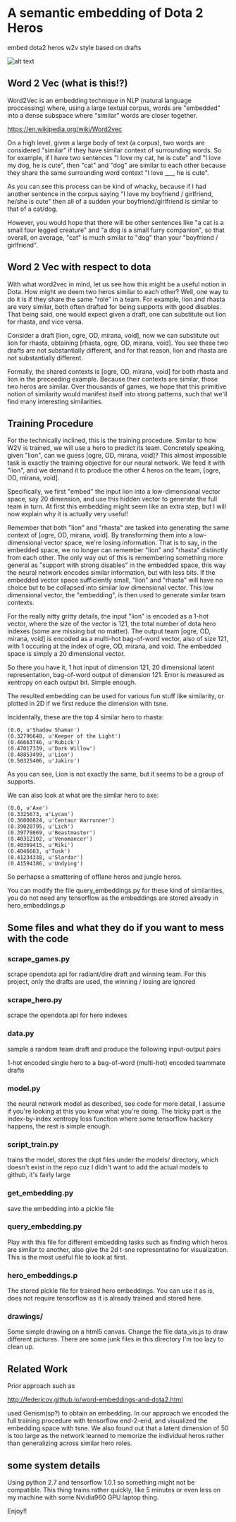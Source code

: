 # A semantic embedding of Dota 2 Heros

embed dota2 heros w2v style based on drafts

![alt text](https://raw.githubusercontent.com/evanthebouncy/dota_hero_semantic_embedding/master/embedded_pix/embed1.png)


## Word 2 Vec (what is this!?)

Word2Vec is an embedding technique in NLP (natural language proccessing) where,
using a large textual corpus, words are "embedded" into a dense subspace where
"similar" words are closer together. 

https://en.wikipedia.org/wiki/Word2vec

On a high level, given a large body of text (a corpus), two words are
considered "similar" if they have similar context of surrounding words. So for
example, if I have two sentences "I love my cat, he is cute" and "I love my
dog, he is cute", then "cat" and "dog" are similar to each other because they
share the same surrounding word context "I love \_\_\_, he is cute".

As you can see this process can be kind of whacky, because if I had another
sentence in the corpus saying "I love my boyfriend / girlfriend, he/she is
cute" then all of a sudden your boyfriend/girlfriend is similar to that of a
cat/dog. 

However, you would hope that there will be other sentences like "a cat is a
small four legged creature" and "a dog is a small furry companion", so that
overall, on average, "cat" is much similar to "dog" than your "boyfriend /
girlfriend".

## Word 2 Vec with respect to dota

With what word2vec in mind, let us see how this might be a useful notion in
Dota. How might we deem two heros similar to each other? Well, one way to do it
is if they share the same "role" in a team. For example, lion and rhasta are
very similar, both often drafted for being supports with good disables. That
being said, one would expect given a draft, one can substitute out lion for
rhasta, and vice versa.

Consider a draft [lion, ogre, OD, mirana, void], now we can substitute out lion
for rhasta, obtaining [rhasta, ogre, OD, mirana, void]. You see these two
drafts are not substantially different, and for that reason, lion and rhasta
are not substantially different.

Formally, the shared contexts is [ogre, OD, mirana, void] for both rhasta and
lion in the preceeding example. Because their contexts are similar, those two
heros are similar. Over thousands of games, we hope that this primitive notion
of similarity would manifest itself into strong patterns, such that we'll find
many interesting similarities.

## Training Procedure

For the technically inclined, this is the training procedure. Similar to how
W2V is trained, we will use a hero to predict its team. Concretely speaking,
given "lion", can we guess [ogre, OD, mirana, void]?  This almost impossible
task is exactly the training objective for our neural network. We feed it with
"lion", and we demand it to produce the other 4 heros on the team, [ogre, OD,
mirana, void]. 

Specifically, we first "embed" the input lion into a low-dimensional vector
space, say 20 dimension, and use this hidden vector to generate the full team
in turn. At first this embedding might seem like an extra step, but I will now
explain why it is actually very useful!

Remember that both "lion" and "rhasta" are tasked into generating the same
context of [ogre, OD, mirana, void]. By transforming them into a
low-dimensional vector space, we're losing information. That is to say, in the
embedded space, we no longer can remember "lion" and "rhasta" distinctly from
each other. The only way out of this is remembering something more general as
"support with strong disables" in the embedded space, this way the neural
network encodes similar information, but with less bits.  If the embedded
vector space sufficiently small, "lion" and "rhasta" will have no choice but to
be collapsed into similar low dimensional vector. This low dimensional vector,
the "embedding", is then used to generate similar team contexts.

For the really nitty gritty details, the input "lion" is encoded as a 1-hot
vector, where the size of the vector is 121, the total number of dota hero
indexes (some are missing but no matter). The output team [ogre, OD, mirana,
void] is encoded as a multi-hot bag-of-word vector, also of size 121, with 1
occuring at the index of ogre, OD, mirana, and void. The embedded space is
simply a 20 dimensional vector.

So there you have it, 1 hot input of dimension 121, 20 dimensional latent
representation, bag-of-word output of dimension 121. Error is measured as
xentropy on each output bit. Simple enough. 

The resulted embedding can be used for various fun stuff like similarity, or
plotted in 2D if we first reduce the dimension with tsne.

Incidentally, these are the top 4 similar hero to rhasta:

    (0.0, u'Shadow Shaman')
    (0.32796648, u'Keeper of the Light')
    (0.46663746, u'Rubick')
    (0.47017339, u'Dark Willow')
    (0.48853499, u'Lion')
    (0.50325406, u'Jakiro')

As you can see, Lion is not exactly the same, but it seems to be a group of supports.

We can also look at what are the similar hero to axe:

    (0.0, u'Axe')
    (0.3325673, u'Lycan')
    (0.36000824, u'Centaur Warrunner')
    (0.39020795, u'Lich')
    (0.39779869, u'Beastmaster')
    (0.40312102, u'Venomancer')
    (0.40369415, u'Riki')
    (0.4046663, u'Tusk')
    (0.41234338, u'Slardar')
    (0.41594386, u'Undying')

So perhapse a smattering of offlane heros and jungle heros.

You can modify the file query\_embeddings.py for these kind of similarities, you do not need any tensorflow as the embeddings are stored already in hero\_embeddings.p

## Some files and what they do if you want to mess with the code

### scrape_games.py
scrape opendota api for radiant/dire draft and winning team. For this project, only the drafts
are used, the winning / losing are ignored

### scrape_hero.py
scrape the opendota api for hero indexes

### data.py
sample a random team draft and produce the following input-output pairs

1-hot encoded single hero to a bag-of-word (multi-hot) encoded teammate drafts

### model.py
the neural network model as described, see code for more detail, I assume if you're looking at this you know what you're doing. The tricky part is the index-by-index xentropy loss function where some tensorflow hackery happens, the rest is simple enough.

### script_train.py
trains the model, stores the ckpt files under the models/ directory, which
doesn't exist in the repo cuz I didn't want to add the actual models to github,
it's fairly large

### get_embedding.py
save the embedding into a pickle file

### query_embedding.py
Play with this file for different embedding tasks such as finding which heros
are similar to another, also give the 2d t-sne representatino for
visualization. This is the most useful file to look at first.

### hero_embeddings.p
The stored pickle file for trained hero embeddings. You can use it as is, does not require tensorflow as it is already trained and stored here.

### drawings/
Some simple drawing on a html5 canvas. Change the file data\_vis.js to draw different pictures. There are some junk files in this directory I'm too lazy to clean up.

## Related Work
Prior approach such as 

http://federicov.github.io/word-embeddings-and-dota2.html

used Genism(sp?) to obtain an embedding. In our approach we encoded the full
training procedure with tensorflow end-2-end, and visualized the embedding
space with tsne. We also found out that a latent dimension of 50 is too large
as the network learned to memorize the individual heros rather than
generalizing across similar hero roles.

## some system details
Using python 2.7 and tensorflow 1.0.1 so something might not be compatible. This thing trains rather quickly, like 5 minutes or even less on my machine with some Nvidia960 GPU laptop thing.

Enjoy!!
